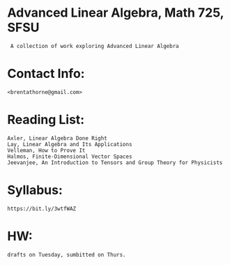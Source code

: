# Advanced Linear Algebra, Math 725, SFSU
	 A collection of work exploring Advanced Linear Algebra
# Contact Info:
	<brentathorne@gmail.com>
# Reading List:
	Axler, Linear Algebra Done Right
	Lay, Linear Algebra and Its Applications
	Velleman, How to Prove It
	Halmos, Finite-Dimensional Vector Spaces
	Jeevanjee, An Introduction to Tensors and Group Theory for Physicists
# Syllabus:
	https://bit.ly/3wtfWAZ
# HW:
	drafts on Tuesday, sumbitted on Thurs.
